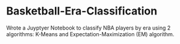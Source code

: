 # Basketball-Era-Classification
Wrote a Juyptyer Notebook to classify NBA players by era using 2 algorithms: K-Means and Expectation-Maximization (EM) algorithm.
